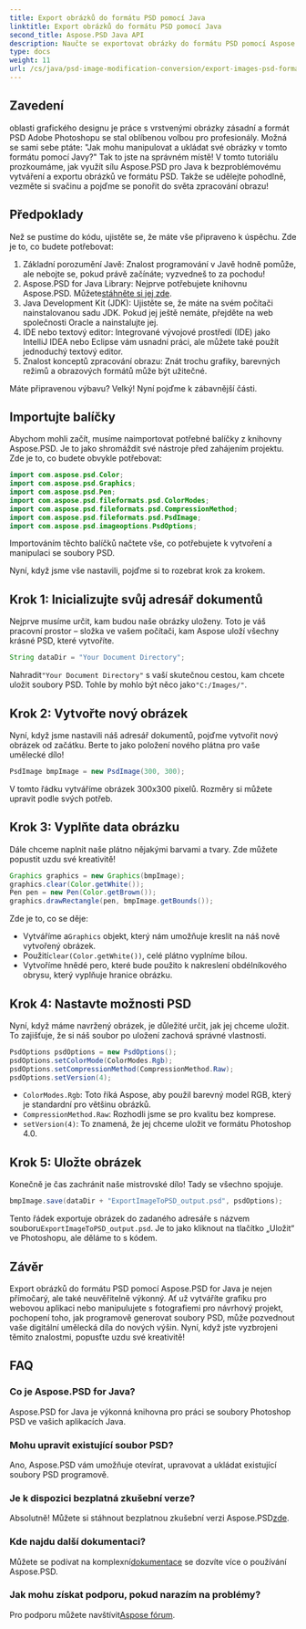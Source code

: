 ```yaml
---
title: Export obrázků do formátu PSD pomocí Java
linktitle: Export obrázků do formátu PSD pomocí Java
second_title: Aspose.PSD Java API
description: Naučte se exportovat obrázky do formátu PSD pomocí Aspose.PSD for Java v jednoduchém podrobném průvodci. Ideální pro vývojáře a grafiky.
type: docs
weight: 11
url: /cs/java/psd-image-modification-conversion/export-images-psd-format/
---
```

## Zavedení

oblasti grafického designu je práce s vrstvenými obrázky zásadní a formát PSD Adobe Photoshopu se stal oblíbenou volbou pro profesionály. Možná se sami sebe ptáte: "Jak mohu manipulovat a ukládat své obrázky v tomto formátu pomocí Javy?" Tak to jste na správném místě! V tomto tutoriálu prozkoumáme, jak využít sílu Aspose.PSD pro Java k bezproblémovému vytváření a exportu obrázků ve formátu PSD. Takže se udělejte pohodlně, vezměte si svačinu a pojďme se ponořit do světa zpracování obrazu!

## Předpoklady

Než se pustíme do kódu, ujistěte se, že máte vše připraveno k úspěchu. Zde je to, co budete potřebovat:

1. Základní porozumění Javě: Znalost programování v Javě hodně pomůže, ale nebojte se, pokud právě začínáte; vyzvedneš to za pochodu!
2.  Aspose.PSD for Java Library: Nejprve potřebujete knihovnu Aspose.PSD. Můžete[stáhněte si jej zde](https://releases.aspose.com/psd/java/).
3. Java Development Kit (JDK): Ujistěte se, že máte na svém počítači nainstalovanou sadu JDK. Pokud jej ještě nemáte, přejděte na web společnosti Oracle a nainstalujte jej.
4. IDE nebo textový editor: Integrované vývojové prostředí (IDE) jako IntelliJ IDEA nebo Eclipse vám usnadní práci, ale můžete také použít jednoduchý textový editor.
5. Znalost konceptů zpracování obrazu: Znát trochu grafiky, barevných režimů a obrazových formátů může být užitečné.

Máte připravenou výbavu? Velký! Nyní pojďme k zábavnější části.

## Importujte balíčky

Abychom mohli začít, musíme naimportovat potřebné balíčky z knihovny Aspose.PSD. Je to jako shromáždit své nástroje před zahájením projektu. Zde je to, co budete obvykle potřebovat:

```java
import com.aspose.psd.Color;
import com.aspose.psd.Graphics;
import com.aspose.psd.Pen;
import com.aspose.psd.fileformats.psd.ColorModes;
import com.aspose.psd.fileformats.psd.CompressionMethod;
import com.aspose.psd.fileformats.psd.PsdImage;
import com.aspose.psd.imageoptions.PsdOptions;
```

Importováním těchto balíčků načtete vše, co potřebujete k vytvoření a manipulaci se soubory PSD.

Nyní, když jsme vše nastavili, pojďme si to rozebrat krok za krokem. 

## Krok 1: Inicializujte svůj adresář dokumentů

Nejprve musíme určit, kam budou naše obrázky uloženy. Toto je váš pracovní prostor – složka ve vašem počítači, kam Aspose uloží všechny krásné PSD, které vytvoříte.

```java
String dataDir = "Your Document Directory";
```
 Nahradit`"Your Document Directory"` s vaší skutečnou cestou, kam chcete uložit soubory PSD. Tohle by mohlo být něco jako`"C:/Images/"`. 

## Krok 2: Vytvořte nový obrázek

Nyní, když jsme nastavili náš adresář dokumentů, pojďme vytvořit nový obrázek od začátku. Berte to jako položení nového plátna pro vaše umělecké dílo!

```java
PsdImage bmpImage = new PsdImage(300, 300);
```
V tomto řádku vytváříme obrázek 300x300 pixelů. Rozměry si můžete upravit podle svých potřeb. 

## Krok 3: Vyplňte data obrázku

Dále chceme naplnit naše plátno nějakými barvami a tvary. Zde můžete popustit uzdu své kreativitě!

```java
Graphics graphics = new Graphics(bmpImage);
graphics.clear(Color.getWhite());
Pen pen = new Pen(Color.getBrown());
graphics.drawRectangle(pen, bmpImage.getBounds());
```
Zde je to, co se děje:
-  Vytváříme a`Graphics` objekt, který nám umožňuje kreslit na náš nově vytvořený obrázek.
-  Použití`clear(Color.getWhite())`, celé plátno vyplníme bílou.
- Vytvoříme hnědé pero, které bude použito k nakreslení obdélníkového obrysu, který vyplňuje hranice obrázku.

## Krok 4: Nastavte možnosti PSD

Nyní, když máme navržený obrázek, je důležité určit, jak jej chceme uložit. To zajišťuje, že si náš soubor po uložení zachová správné vlastnosti.

```java
PsdOptions psdOptions = new PsdOptions();
psdOptions.setColorMode(ColorModes.Rgb);
psdOptions.setCompressionMethod(CompressionMethod.Raw);
psdOptions.setVersion(4);
```
- `ColorModes.Rgb`: Toto říká Aspose, aby použil barevný model RGB, který je standardní pro většinu obrázků.
- `CompressionMethod.Raw`: Rozhodli jsme se pro kvalitu bez komprese.
- `setVersion(4)`: To znamená, že jej chceme uložit ve formátu Photoshop 4.0.

## Krok 5: Uložte obrázek

Konečně je čas zachránit naše mistrovské dílo! Tady se všechno spojuje. 

```java
bmpImage.save(dataDir + "ExportImageToPSD_output.psd", psdOptions);
```
 Tento řádek exportuje obrázek do zadaného adresáře s názvem souboru`ExportImageToPSD_output.psd`. Je to jako kliknout na tlačítko „Uložit“ ve Photoshopu, ale děláme to s kódem.

## Závěr

Export obrázků do formátu PSD pomocí Aspose.PSD for Java je nejen přímočarý, ale také neuvěřitelně výkonný. Ať už vytváříte grafiku pro webovou aplikaci nebo manipulujete s fotografiemi pro návrhový projekt, pochopení toho, jak programově generovat soubory PSD, může pozvednout vaše digitální umělecká díla do nových výšin. Nyní, když jste vyzbrojeni těmito znalostmi, popusťte uzdu své kreativitě!

## FAQ

### Co je Aspose.PSD for Java?
Aspose.PSD for Java je výkonná knihovna pro práci se soubory Photoshop PSD ve vašich aplikacích Java.

### Mohu upravit existující soubor PSD?
Ano, Aspose.PSD vám umožňuje otevírat, upravovat a ukládat existující soubory PSD programově.

### Je k dispozici bezplatná zkušební verze?
 Absolutně! Můžete si stáhnout bezplatnou zkušební verzi Aspose.PSD[zde](https://releases.aspose.com/).

### Kde najdu další dokumentaci?
 Můžete se podívat na komplexní[dokumentace](https://reference.aspose.com/psd/java/) se dozvíte více o používání Aspose.PSD.

### Jak mohu získat podporu, pokud narazím na problémy?
 Pro podporu můžete navštívit[Aspose fórum](https://forum.aspose.com/c/psd/34).